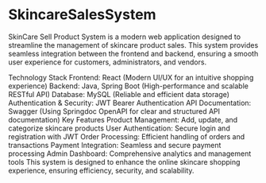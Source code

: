 # SkincareSalesSystem
SkinCare Sell Product System is a modern web application designed to streamline the management of skincare product sales. This system provides seamless integration between the frontend and backend, ensuring a smooth user experience for customers, administrators, and vendors.

Technology Stack
Frontend: React (Modern UI/UX for an intuitive shopping experience)
Backend: Java, Spring Boot (High-performance and scalable RESTful API)
Database: MySQL (Reliable and efficient data storage)
Authentication & Security: JWT Bearer Authentication
API Documentation: Swagger (Using Springdoc OpenAPI for clear and structured API documentation)
Key Features
Product Management: Add, update, and categorize skincare products
User Authentication: Secure login and registration with JWT
Order Processing: Efficient handling of orders and transactions
Payment Integration: Seamless and secure payment processing
Admin Dashboard: Comprehensive analytics and management tools
This system is designed to enhance the online skincare shopping experience, ensuring efficiency, security, and scalability.
